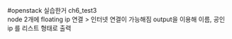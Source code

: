 #openstack 실습한거	
ch6_test3	
	node 2개에 floating ip 연결 > 인터넷 연결이 가능해짐
	output을 이용해 이름, 공인 ip 를 리스트 형태로 출력

